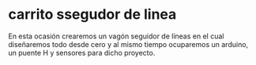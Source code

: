 # carrito ssegudor de linea
En esta ocasión crearemos un vagón seguidor de líneas en el cual diseñaremos todo desde cero y al mismo tiempo ocuparemos un arduino, un puente H y sensores para dicho proyecto.
